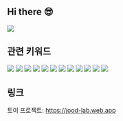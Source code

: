 
## Hi there 😎

<img src="https://github-readme-stats.vercel.app/api/top-langs/?username=molgga&hide_langs_below=1&layout=compact&theme=dracula&bg_color=45,444,111&title_color=fff" />

## 관련 키워드

<span><img src="https://img.shields.io/badge/javascript-%23ff0000.svg?style=for-the-badge&logo=javascript&logoColor=white" /></span>
<span><img src="https://img.shields.io/badge/typescript-%23007ACC.svg?style=for-the-badge&logo=typescript&logoColor=white" /></span>
<span><img src="https://img.shields.io/badge/vuejs-%2335495e.svg?style=for-the-badge&logo=vuedotjs&logoColor=%234FC08D" /></span>
<span><img src="https://img.shields.io/badge/rxjs-%23B7178C.svg?style=for-the-badge&logo=reactivex&logoColor=white" /></span>
<span><img src="https://img.shields.io/badge/nestjs-%23E0234E.svg?style=for-the-badge&logo=nestjs&logoColor=white" /></span>
<span><img src="https://img.shields.io/badge/angular-%23DD0031.svg?style=for-the-badge&logo=angular&logoColor=white" /></span>
<span><img src="https://img.shields.io/badge/vite-%23646CFF.svg?style=for-the-badge&logo=vite&logoColor=white" /></span>
<span><img src="https://img.shields.io/badge/html5-%23E34F26.svg?style=for-the-badge&logo=html5&logoColor=white" /></span>
<span><img src="https://img.shields.io/badge/css3-%231572B6.svg?style=for-the-badge&logo=css3&logoColor=white" /></span>
<span><img src="https://img.shields.io/badge/github%20actions-%232671E5.svg?style=for-the-badge&logo=githubactions&logoColor=white" /></span>
<span><img src="https://img.shields.io/badge/-Storybook-FF4785?style=for-the-badge&logo=storybook&logoColor=white" /></span>
<span><img src="https://img.shields.io/badge/NPM-%23ff2200.svg?style=for-the-badge&logo=npm&logoColor=white" /></span>

## 링크

토이 프로젝트: https://jood-lab.web.app
